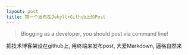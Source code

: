 ```yaml
---
layout: post
title: 第一个发布在Jekyll+Github上的Post
---
```



> Blogging as a developer, you should post via command line!

把技术博客架设在github上, 用终端来发布post, 大爱Markdown, 逼格自然来